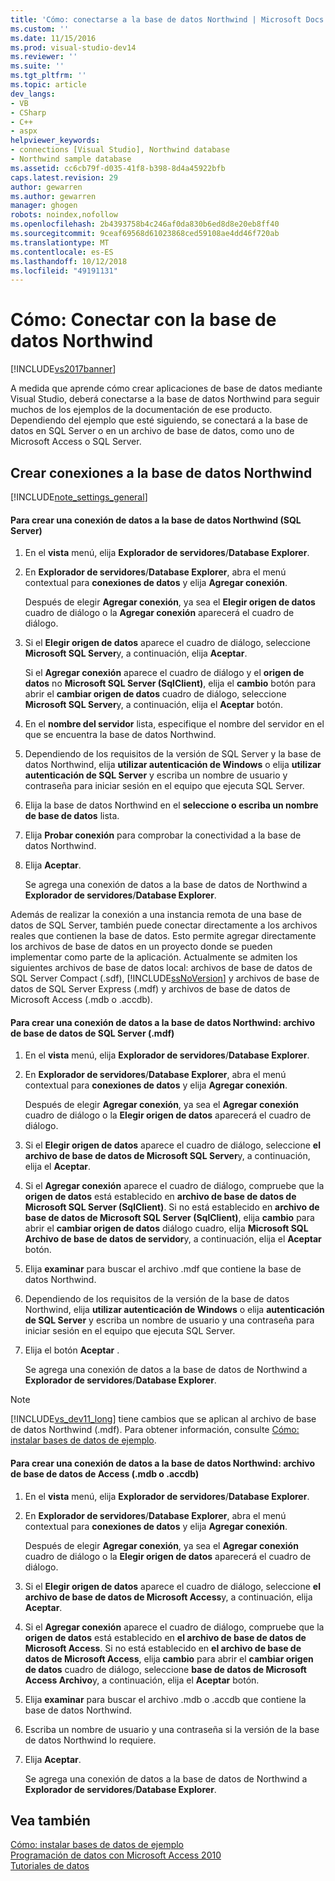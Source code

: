 ```yaml
---
title: 'Cómo: conectarse a la base de datos Northwind | Microsoft Docs'
ms.custom: ''
ms.date: 11/15/2016
ms.prod: visual-studio-dev14
ms.reviewer: ''
ms.suite: ''
ms.tgt_pltfrm: ''
ms.topic: article
dev_langs:
- VB
- CSharp
- C++
- aspx
helpviewer_keywords:
- connections [Visual Studio], Northwind database
- Northwind sample database
ms.assetid: cc6cb79f-d035-41f8-b398-8d4a45922bfb
caps.latest.revision: 29
author: gewarren
ms.author: gewarren
manager: ghogen
robots: noindex,nofollow
ms.openlocfilehash: 2b4393758b4c246af0da830b6ed8d8e20eb8ff40
ms.sourcegitcommit: 9ceaf69568d61023868ced59108ae4dd46f720ab
ms.translationtype: MT
ms.contentlocale: es-ES
ms.lasthandoff: 10/12/2018
ms.locfileid: "49191131"
---
```

# <a name="how-to-connect-to-the-northwind-database"></a>Cómo: Conectar con la base de datos Northwind
[!INCLUDE[vs2017banner](../includes/vs2017banner.md)]

A medida que aprende cómo crear aplicaciones de base de datos mediante Visual Studio, deberá conectarse a la base de datos Northwind para seguir muchos de los ejemplos de la documentación de ese producto. Dependiendo del ejemplo que esté siguiendo, se conectará a la base de datos en SQL Server o en un archivo de base de datos, como uno de Microsoft Access o SQL Server.  
  
## <a name="creating-data-connections-to-the-northwind-database"></a>Crear conexiones a la base de datos Northwind  
 [!INCLUDE[note_settings_general](../includes/note-settings-general-md.md)]  
  
#### <a name="to-create-a-data-connection-to-the-northwind-database-sql-server"></a>Para crear una conexión de datos a la base de datos Northwind (SQL Server)  
  
1.  En el **vista** menú, elija **Explorador de servidores**/**Database Explorer**.  
  
2.  En **Explorador de servidores**/**Database Explorer**, abra el menú contextual para **conexiones de datos** y elija **Agregar conexión**.  
  
     Después de elegir **Agregar conexión**, ya sea el **Elegir origen de datos** cuadro de diálogo o la **Agregar conexión** aparecerá el cuadro de diálogo.  
  
3.  Si el **Elegir origen de datos** aparece el cuadro de diálogo, seleccione **Microsoft SQL Server**y, a continuación, elija **Aceptar**.  
  
     Si el **Agregar conexión** aparece el cuadro de diálogo y el **origen de datos** no **Microsoft SQL Server (SqlClient)**, elija el **cambio** botón para abrir el **cambiar origen de datos** cuadro de diálogo, seleccione **Microsoft SQL Server**y, a continuación, elija el **Aceptar** botón.  
  
4.  En el **nombre del servidor** lista, especifique el nombre del servidor en el que se encuentra la base de datos Northwind.  
  
5.  Dependiendo de los requisitos de la versión de SQL Server y la base de datos Northwind, elija **utilizar autenticación de Windows** o elija **utilizar autenticación de SQL Server** y escriba un nombre de usuario y contraseña para iniciar sesión en el equipo que ejecuta SQL Server.  
  
6.  Elija la base de datos Northwind en el **seleccione o escriba un nombre de base de datos** lista.  
  
7.  Elija **Probar conexión** para comprobar la conectividad a la base de datos Northwind.  
  
8.  Elija **Aceptar**.  
  
     Se agrega una conexión de datos a la base de datos de Northwind a **Explorador de servidores**/**Database Explorer**.  
  
 Además de realizar la conexión a una instancia remota de una base de datos de SQL Server, también puede conectar directamente a los archivos reales que contienen la base de datos. Esto permite agregar directamente los archivos de base de datos en un proyecto donde se pueden implementar como parte de la aplicación. Actualmente se admiten los siguientes archivos de base de datos local: archivos de base de datos de SQL Server Compact (.sdf), [!INCLUDE[ssNoVersion](../includes/ssnoversion-md.md)] y archivos de base de datos de SQL Server Express (.mdf) y archivos de base de datos de Microsoft Access (.mdb o .accdb).  
  
#### <a name="to-create-a-data-connection-to-the-northwind-databasesql-server-database-file-mdf"></a>Para crear una conexión de datos a la base de datos Northwind: archivo de base de datos de SQL Server (.mdf)  
  
1.  En el **vista** menú, elija **Explorador de servidores**/**Database Explorer**.  
  
2.  En **Explorador de servidores**/**Database Explorer**, abra el menú contextual para **conexiones de datos** y elija **Agregar conexión**.  
  
     Después de elegir **Agregar conexión**, ya sea el **Agregar conexión** cuadro de diálogo o la **Elegir origen de datos** aparecerá el cuadro de diálogo.  
  
3.  Si el **Elegir origen de datos** aparece el cuadro de diálogo, seleccione **el archivo de base de datos de Microsoft SQL Server**y, a continuación, elija el **Aceptar**.  
  
4.  Si el **Agregar conexión** aparece el cuadro de diálogo, compruebe que la **origen de datos** está establecido en **archivo de base de datos de Microsoft SQL Server (SqlClient)**. Si no está establecido en **archivo de base de datos de Microsoft SQL Server (SqlClient)**, elija **cambio** para abrir el **cambiar origen de datos** diálogo cuadro, elija **Microsoft SQL Archivo de base de datos de servidor**y, a continuación, elija el **Aceptar** botón.  
  
5.  Elija **examinar** para buscar el archivo .mdf que contiene la base de datos Northwind.  
  
6.  Dependiendo de los requisitos de la versión de la base de datos Northwind, elija **utilizar autenticación de Windows** o elija **autenticación de SQL Server** y escriba un nombre de usuario y una contraseña para iniciar sesión en el equipo que ejecuta SQL Server.  
  
7.  Elija el botón **Aceptar** .  
  
     Se agrega una conexión de datos a la base de datos de Northwind a **Explorador de servidores**/**Database Explorer**.  
  
> [!NOTE]
>  [!INCLUDE[vs_dev11_long](../includes/vs-dev11-long-md.md)] tiene cambios que se aplican al archivo de base de datos Northwind (.mdf). Para obtener información, consulte [Cómo: instalar bases de datos de ejemplo](../data-tools/how-to-install-sample-databases.md).  
  
#### <a name="to-create-a-data-connection-to-the-northwind-databaseaccess-database-file-mdb-or-accdb"></a>Para crear una conexión de datos a la base de datos Northwind: archivo de base de datos de Access (.mdb o .accdb)  
  
1.  En el **vista** menú, elija **Explorador de servidores**/**Database Explorer**.  
  
2.  En **Explorador de servidores**/**Database Explorer**, abra el menú contextual para **conexiones de datos** y elija **Agregar conexión**.  
  
     Después de elegir **Agregar conexión**, ya sea el **Agregar conexión** cuadro de diálogo o la **Elegir origen de datos** aparecerá el cuadro de diálogo.  
  
3.  Si el **Elegir origen de datos** aparece el cuadro de diálogo, seleccione **el archivo de base de datos de Microsoft Access**y, a continuación, elija **Aceptar**.  
  
4.  Si el **Agregar conexión** aparece el cuadro de diálogo, compruebe que la **origen de datos** está establecido en **el archivo de base de datos de Microsoft Access**. Si no está establecido en **el archivo de base de datos de Microsoft Access**, elija **cambio** para abrir el **cambiar origen de datos** cuadro de diálogo, seleccione **base de datos de Microsoft Access Archivo**y, a continuación, elija el **Aceptar** botón.  
  
5.  Elija **examinar** para buscar el archivo .mdb o .accdb que contiene la base de datos Northwind.  
  
6.  Escriba un nombre de usuario y una contraseña si la versión de la base de datos Northwind lo requiere.  
  
7.  Elija **Aceptar**.  
  
     Se agrega una conexión de datos a la base de datos de Northwind a **Explorador de servidores**/**Database Explorer**.  
  
## <a name="see-also"></a>Vea también  
 [Cómo: instalar bases de datos de ejemplo](../data-tools/how-to-install-sample-databases.md)   
 [Programación de datos con Microsoft Access 2010](http://msdn.microsoft.com/library/office/ff965871.aspx)   
 [Tutoriales de datos](http://msdn.microsoft.com/library/15a88fb8-3bee-4962-914d-7a1f8bd40ec4)